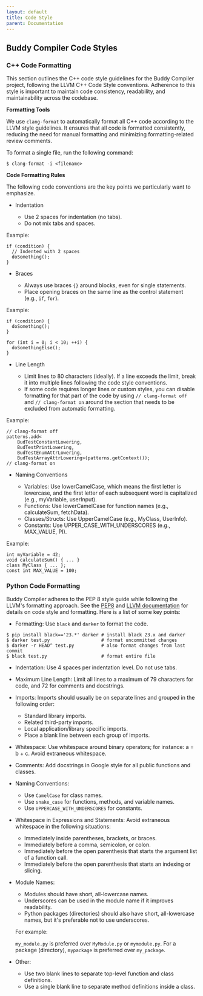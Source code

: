 ```yaml
---
layout: default
title: Code Style
parent: Documentation
---
```


## Buddy Compiler Code Styles

### C++ Code Formatting

This section outlines the C++ code style guidelines for the Buddy Compiler project, following the LLVM C++ Code Style conventions. Adherence to this style is important to maintain code consistency, readability, and maintainability across the codebase.

**Formatting Tools**

We use `clang-format` to automatically format all C++ code according to the LLVM style guidelines. It ensures that all code is formatted consistently, reducing the need for manual formatting and minimizing formatting-related review comments.

To format a single file, run the following command:

```
$ clang-format -i <filename>
```

**Code Formatting Rules**

The following code conventions are the key points we particularly want to emphasize.

- Indentation

    - Use 2 spaces for indentation (no tabs).
    - Do not mix tabs and spaces.

Example:

```
if (condition) {
  // Indented with 2 spaces
  doSomething();
}
```

- Braces

    - Always use braces `{}` around blocks, even for single statements.
    - Place opening braces on the same line as the control statement (e.g., `if`, `for`).

Example:

```
if (condition) {
  doSomething();
}

for (int i = 0; i < 10; ++i) {
  doSomethingElse();
}
```

- Line Length

    - Limit lines to 80 characters (ideally). If a line exceeds the limit, break it into multiple lines following the code style conventions.
    - If some code requires longer lines or custom styles, you can disable formatting for that part of the code by using `// clang-format off` and `// clang-format on` around the section that needs to be excluded from automatic formatting.

Example:

```
// clang-format off
patterns.add<
    BudTestConstantLowering,
    BudTestPrintLowering,
    BudTestEnumAttrLowering,
    BudTestArrayAttrLowering>(patterns.getContext());
// clang-format on
```

- Naming Conventions

    - Variables: Use lowerCamelCase, which means the first letter is lowercase, and the first letter of each subsequent word is capitalized (e.g., myVariable, userInput).
    - Functions: Use lowerCamelCase for function names (e.g., calculateSum, fetchData).
    - Classes/Structs: Use UpperCamelCase (e.g., MyClass, UserInfo).
    - Constants: Use UPPER_CASE_WITH_UNDERSCORES (e.g., MAX_VALUE, PI).

Example:

```
int myVariable = 42;
void calculateSum() { ... }
class MyClass { ... };
const int MAX_VALUE = 100;
```

### Python Code Formatting

Buddy Compiler adheres to the PEP 8 style guide while following the LLVM's formatting approach.
See the [PEP8](https://peps.python.org/pep-0008/) and [LLVM documentation](https://llvm.org/docs/CodingStandards.html#python-version-and-source-code-formatting) for details on code style and formatting.
Here is a list of some key points:

- Formatting: Use `black` and `darker` to format the code.

```
$ pip install black=='23.*' darker # install black 23.x and darker
$ darker test.py                   # format uncommitted changes
$ darker -r HEAD^ test.py          # also format changes from last commit
$ black test.py                    # format entire file
```

- Indentation: Use 4 spaces per indentation level. Do not use tabs.

- Maximum Line Length: Limit all lines to a maximum of 79 characters for code, and 72 for comments and docstrings.

- Imports: Imports should usually be on separate lines and grouped in the following order:

    - Standard library imports.
    - Related third-party imports.
    - Local application/library specific imports.
    - Place a blank line between each group of imports.

- Whitespace: Use whitespace around binary operators; for instance: a = b + c. Avoid extraneous whitespace.

- Comments: Add docstrings in Google style for all public functions and classes.

- Naming Conventions:

    - Use `CamelCase` for class names.
    - Use `snake_case` for functions, methods, and variable names.
    - Use `UPPERCASE_WITH_UNDERSCORES` for constants.

- Whitespace in Expressions and Statements: Avoid extraneous whitespace in the following situations:

    - Immediately inside parentheses, brackets, or braces.
    - Immediately before a comma, semicolon, or colon.
    - Immediately before the open parenthesis that starts the argument list of a function call.
    - Immediately before the open parenthesis that starts an indexing or slicing.

- Module Names:

    - Modules should have short, all-lowercase names.
    - Underscores can be used in the module name if it improves readability.
    - Python packages (directories) should also have short, all-lowercase names, but it's preferable not to use underscores.

    For example:

    `my_module.py` is preferred over `MyModule.py` or `mymodule.py`.
    For a package (directory), `mypackage` is preferred over `my_package`.

- Other:
    - Use two blank lines to separate top-level function and class definitions.
    - Use a single blank line to separate method definitions inside a class.
